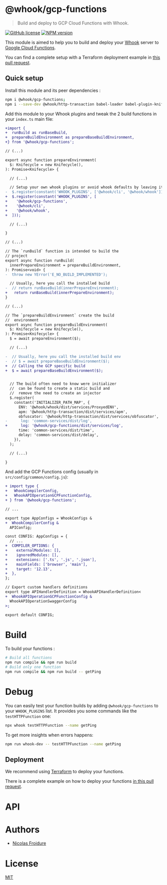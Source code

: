 [//]: # ( )
[//]: # (This file is automatically generated by a `metapak`)
[//]: # (module. Do not change it  except between the)
[//]: # (`content:start/end` flags, your changes would)
[//]: # (be overridden.)
[//]: # ( )
# @whook/gcp-functions
> Build and deploy to GCP Cloud Functions with Whook.

[![GitHub license](https://img.shields.io/badge/license-MIT-blue.svg)](https://github.com/nfroidure/whook/blob/master/packages/whook-gcp-functions/LICENSE)
[![NPM version](https://badge.fury.io/js/%40whook%2Fgcp-functions.svg)](https://npmjs.org/package/@whook/gcp-functions)


[//]: # (::contents:start)

This module is aimed to help you to build and deploy your
[Whook](https://github.com/nfroidure/whook) server to
[Google Cloud Functions](https://cloud.google.com/functions).

You can find a complete setup with a Terraform deployment example in
[this pull request](https://github.com/nfroidure/whook/pull/66).

## Quick setup

Install this module and its peer dependencies :

```sh
npm i @whook/gcp-functions;
npm i --save-dev @whook/http-transaction babel-loader babel-plugin-knifecycle webpack
```

Add this module to your Whook plugins and tweak the 2 build functions in your
`index.ts` main file:

```diff
+import {
+  runBuild as runBaseBuild,
+  prepareBuildEnvironment as prepareBaseBuildEnvironment,
+} from '@whook/gcp-functions';

// (...)

export async function prepareEnvironment(
  $: Knifecycle = new Knifecycle(),
): Promise<Knifecycle> {

  // (...)

  // Setup your own whook plugins or avoid whook defaults by leaving it empty
-  $.register(constant('WHOOK_PLUGINS', ['@whook/cli', '@whook/whook']));
+  $.register(constant('WHOOK_PLUGINS', [
+    '@whook/gcp-functions',
+    '@whook/cli',
+    '@whook/whook',
+  ]));

  // (...)

}

// (...)

// The `runBuild` function is intended to build the
// project
export async function runBuild(
  innerPrepareEnvironment = prepareBuildEnvironment,
): Promise<void> {
-  throw new YError('E_NO_BUILD_IMPLEMENTED');

  // Usually, here you call the installed build
-  // return runBaseBuild(innerPrepareEnvironment);
+   return runBaseBuild(innerPrepareEnvironment);
}

// (...)

// The `prepareBuildEnvironment` create the build
//  environment
export async function prepareBuildEnvironment(
  $: Knifecycle = new Knifecycle(),
): Promise<Knifecycle> {
  $ = await prepareEnvironment($);

  // (...)

-  // Usually, here you call the installed build env
-  // $ = await prepareBaseBuildEnvironment($);
+  // Calling the GCP specific build
+  $ = await prepareBaseBuildEnvironment($);


  // The build often need to know were initializer
  //  can be found to create a static build and
  //  remove the need to create an injector
  $.register(
    constant('INITIALIZER_PATH_MAP', {
      ENV: '@whook/whook/dist/services/ProxyedENV',
      apm: '@whook/http-transaction/dist/services/apm',
      obfuscator: '@whook/http-transaction/dist/services/obfuscator',
-      log: 'common-services/dist/log',
+      log: '@whook/gcp-functions/dist/services/log',
      time: 'common-services/dist/time',
      delay: 'common-services/dist/delay',
    }),
  );

  // (...)

}
```

And add the GCP Functions config (usually in `src/config/common/config.js`):

```diff
+ import type {
+   WhookCompilerConfig,
+   WhookAPIOperationGCPFunctionConfig,
+ } from '@whook/gcp-functions';

// ...

export type AppConfigs = WhookConfigs &
+  WhookCompilerConfig &
  APIConfig;

const CONFIG: AppConfigs = {
  // ...
+  COMPILER_OPTIONS: {
+    externalModules: [],
+    ignoredModules: [],
+    extensions: ['.ts', '.js', '.json'],
+    mainFields: ['browser', 'main'],
+    target: '12.13',
+  },
};

// Export custom handlers definitions
export type APIHandlerDefinition = WhookAPIHandlerDefinition<
+  WhookAPIOperationGCPFunctionConfig &
  WhookAPIOperationSwaggerConfig
>;

export default CONFIG;
```

# Build

To build your functions :

```sh
# Build all functions
npm run compile && npm run build
# Build only one function
npm run compile && npm run build -- getPing
```

# Debug

You can easily test your function builds by adding `@whook/gcp-functions` to
your `WHOOK_PLUGINS` list. It provides you some commands like the
`testHTTPFunction` one:

```sh
npx whook testHTTPFunction --name getPing
```

To get more insights when errors happens:

```sh
npm run whook-dev -- testHTTPFunction --name getPing
```

## Deployment

We recommend using [Terraform](https://terraform.io) to deploy your functions.

There is a complete example on how to deploy your functions
[in this pull request](https://github.com/nfroidure/whook/pull/54).

[//]: # (::contents:end)

# API

# Authors
- [Nicolas Froidure](http://insertafter.com/en/index.html)

# License
[MIT](https://github.com/nfroidure/whook/blob/master/packages/whook-gcp-functions/LICENSE)
